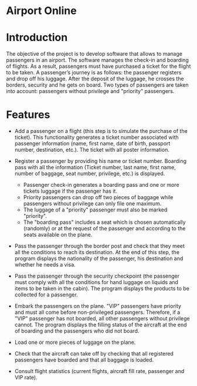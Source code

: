 # Airport Online

# Introduction 
The objective of the project is to develop software that allows to manage passengers in an airport.
The software manages the check-in and boarding of flights. As a result, passengers must have purchased a ticket for the flight to be taken.
A passenger’s journey is as follows: the passenger registers and drop off his luggage. After the deposit of the luggage, he crosses the borders, security and he gets on board.
Two types of passengers are taken into account: passengers without privilege and "priority" passengers.

# Features 
- Add a passenger on a flight (this step is to simulate the purchase of the ticket). This functionality generates a ticket number associated with passenger information (name, first name, date of birth, passport number, destination, etc.). The ticket with all poster information.

- Register a passenger by providing his name or ticket number. Boarding pass with all the information (Ticket number, last name, first name, number of baggage, seat number, privilege, etc.) is displayed.
  - Passenger check-in generates a boarding pass and one or more tickets luggage if the passenger has it.
  - Priority passengers can drop off two pieces of baggage while passengers without privilege can only file one maximum.
  - The luggage of a "priority" passenger must also be marked "priority".
  - The "boarding pass" includes a seat which is chosen automatically (randomly) or at the request of the passenger and according to the seats available on the plane.
  
- Pass the passenger through the border post and check that they meet all the conditions to reach its destination. At the end of this step, the program displays the nationality of the passenger, his destination and whether he needs a visa.

- Pass the passenger through the security checkpoint (the passenger must comply with all the conditions for hand luggage on liquids and items to be taken in the cabin). The program displays the products to be collected for a passenger.

- Embark the passengers on the plane. "VIP" passengers have priority and must all come before non-privileged passengers. Therefore, if a "VIP" passenger has not boarded, all other passengers without privilege cannot. The program displays the filling status of the aircraft at the end of boarding and the passengers who did not board.

- Load one or more pieces of luggage on the plane.

- Check that the aircraft can take off by checking that all registered passengers have boarded and that all baggage is loaded.

- Consult flight statistics (current flights, aircraft fill rate, passenger and VIP rate).

